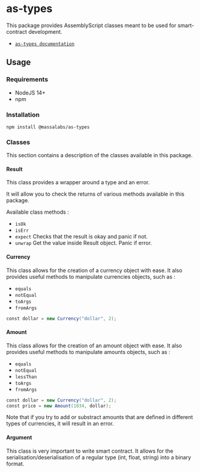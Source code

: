 # as-types

This package provides AssemblyScript classes meant to be used for smart-contract development.

- [`as-types documentation`](https://as-types.docs.massa.net)

## Usage

### Requirements

- NodeJS 14+
- npm

### Installation
`npm install @massalabs/as-types`

### Classes
This section contains a description of the classes available in this package.

#### Result
This class provides a wrapper around a type and an error.

It will allow you to check the returns of various methods available in this package.

Available class methods :
- `isOk`
- `isErr`
- `expect`
Checks that the result is okay and panic if not.
- `unwrap`
Get the value inside Result object. Panic if error.


#### Currency
This class allows for the creation of a currency object with ease.
It also provides useful methods to manipulate currencies objects, such as :

- `equals`
- `notEqual`
- `toArgs`
- `fromArgs`

```as
const dollar = new Currency("dollar", 2);
```

#### Amount
This class allows for the creation of an amount object with ease.
It also provides useful methods to manipulate amounts objects, such as :

- `equals`
- `notEqual`
- `lessThan`
- `toArgs`
- `fromArgs`

```as
const dollar = new Currency("dollar", 2);
const price = new Amount(1034, dollar);
```

Note that if you try to add or substract amounts that are defined in different types of currencies, it will result in an error.

#### Argument
This class is very important to write smart contract.
It allows for the serialisation/deserialisation of a regular type (int, float, string) into a binary format.
